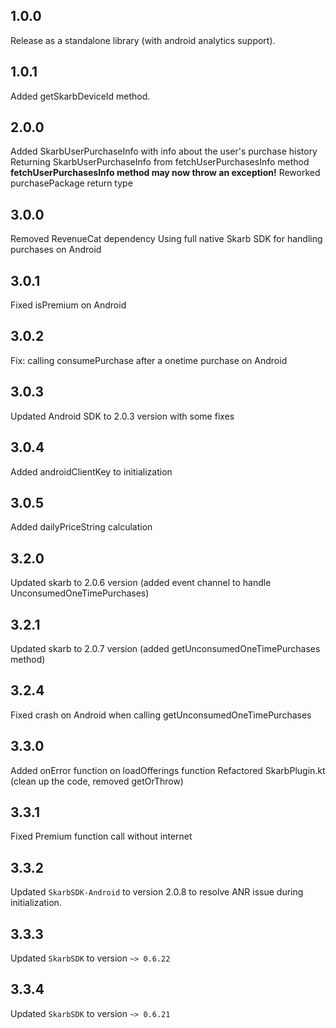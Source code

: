 ## 1.0.0

Release as a standalone library (with android analytics support).

## 1.0.1

Added getSkarbDeviceId method.

## 2.0.0

Added SkarbUserPurchaseInfo with info about the user's purchase history
Returning SkarbUserPurchaseInfo from fetchUserPurchasesInfo method
**fetchUserPurchasesInfo method may now throw an exception!**
Reworked purchasePackage return type

## 3.0.0

Removed RevenueCat dependency
Using full native Skarb SDK for handling purchases on Android

## 3.0.1

Fixed isPremium on Android

## 3.0.2

Fix: calling consumePurchase after a onetime purchase on Android

## 3.0.3

Updated Android SDK to 2.0.3 version with some fixes

## 3.0.4

Added androidClientKey to initialization

## 3.0.5

Added dailyPriceString calculation

## 3.2.0

Updated skarb to 2.0.6 version (added event channel to handle UnconsumedOneTimePurchases)

## 3.2.1

Updated skarb to 2.0.7 version (added getUnconsumedOneTimePurchases method)

## 3.2.4

Fixed crash on Android when calling getUnconsumedOneTimePurchases


## 3.3.0

Added onError function on loadOfferings function
Refactored SkarbPlugin.kt (clean up the code, removed getOrThrow)

## 3.3.1
Fixed Premium function call without internet

## 3.3.2
Updated `SkarbSDK-Android` to version 2.0.8 to resolve ANR issue during initialization.

## 3.3.3
Updated `SkarbSDK` to version `~> 0.6.22`

## 3.3.4
Updated `SkarbSDK` to version `~> 0.6.21`